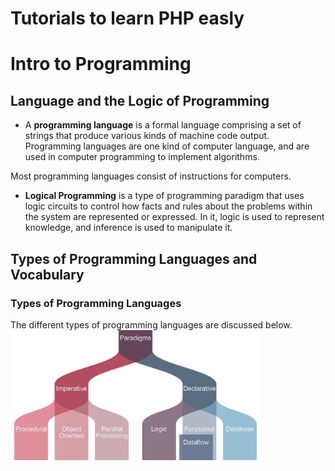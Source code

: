 # Tutorials to learn PHP easly


# Intro to Programming

## Language and the Logic of Programming

* A **programming language** is a formal language comprising a set of strings that produce various kinds of machine code output. Programming languages are one kind of computer language, and are used in computer programming to implement algorithms.

Most programming languages consist of instructions for computers. 

* **Logical Programming** is a type of programming paradigm that uses logic circuits to control how facts and rules about the problems within the system are represented or expressed. In it, logic is used to represent knowledge, and inference is used to manipulate it.

## Types of Programming Languages and Vocabulary

### Types of Programming Languages

The different types of programming languages are discussed below.
<img src="IMG/programming-paradigms.png" alt="image paradigms" width="400" heigth="400" />
